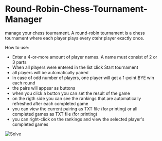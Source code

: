 # Round-Robin-Chess-Tournament-Manager
manage your chess tournament.
A round-robin tournament is a chess tournament where each player plays every otehr player exactly once.

How to use:
- Enter a 4-or-more amount of player names. A name must consist of 2 or 3 parts
- When all players were entered in the list click Start tournament
- all players will be automatically paired
- In case of odd number of players, one player will get a 1-point BYE win each round
- the pairs will appear as buttons
- when you click a button you can set the result of the game
- on the rigth side you can see the rankings that are automatically refreshed after each completed game
- you can view the current pairing as TXT file (for printing) or all completed games as TXT file (for printing)
- you can right-click on the rankings and view the selected player's completed games

![Solve](https://i.ibb.co/Z2kvNrC/Untitled.png)
